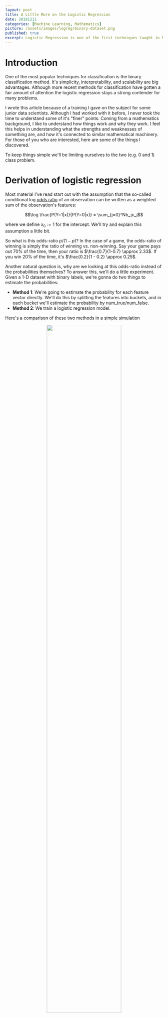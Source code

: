 ```yaml
---
layout: post
title: A Little More on the Logistic Regression
date: 20181211
categories: [Machine Learning, Mathematics]
picture: /assets/images/logreg/binary-dataset.png
published: true
excerpt: Logistic Regression is one of the first techniques taught in Machine Learning, and for many applications is a good baseline model. Here I'd like to share some details I've discovered about it over the last year, which helped me better understand how and why it works.
---
```


# Introduction

One of the most popular techniques for classification is the binary classification method. It's simplicity, interpretability, and scalability are big advantages. Although more recent methods for classification have gotten a fair amount of attention the logistic regression stays a strong contender for many problems.

I wrote this article because of a training I gave on the subject for some junior data scientists. Although I had worked with it before, I never took the time to understand some of it's "finer" points. Coming from a mathematics background, I like to understand how things work and why they work. I feel this helps in understanding what the strengths and weaknesses of something are, and how it's connected to similar mathematical machinery. For those of you who are interested, here are some of the things I discovered.

To keep things simple we'll be limiting ourselves to the two (e.g. 0 and 1) class problem. 

# Derivation of logistic regression

Most material I've read start out with the assumption that the so-called conditional log [odds ratio](https://www.wikiwand.com/en/Odds_ratio) of an observation can be written as a weighted sum of the observation's features:

$$\log \frac{P(Y=1|x)}{P(Y=0|x)} = \sum_{j=0}^Nb_jx_j$$

where we define $x_0 := 1$ for the intercept. We'll try and explain this assumption a little bit.

So what is this odds-ratio $p/(1-p)$? In the case of a game, the odds-ratio of winning is simply the ratio of winning vs. non-winning. Say your game pays out 70% of the time, then your ratio is $\frac{0.7}{1-0.7} \approx 2.33$. If you win 20% of the time, it's $\frac{0.2}{1 - 0.2} \approx 0.25$.

Another natural question is, why are we looking at this odds-ratio instead of the probabilities themselves? To answer this, we'll do a little experiment. Given a 1-D dataset with binary labels, we're gonna do two things to estimate the probabilities:
- **Method 1**: We're going to estimate the probability for each feature vector directly. We'll do this by splitting the features into buckets, and in each bucket we'll estimate the probability by num_true/num_false.
- **Method 2**: We train a logistic regression model.

Here's a comparison of these two methods in a simple simulation
<figure style="text-align: center;">
    <img src="/assets/images/logreg/lin_log_probs.png" style="width: 75%;">
    <figcaption> Comparing logistic regression (orange) to binned empirical probability estimates (blue) </figcaption>
</figure>

Besides some noise, the probabilities match! The "bucketing" approach isn't used in practice because the number of buckets explodes as the dimensionality increases. 

For me this is the most convincing argument that logistic regression is a sensible model on an intuitive level, and unfortunately I have never seen it mentioned in introductions to the technique.

## Relation between thresholds and decision boundaries

So as most of you probably know in order to get that binary output we want, we need to choose a threshold. Probabilities below this threshold are mapped to 0, and above it are mapped to 1. Visually we can think of this:

<figure style="text-align: center;">
    <img src="/assets/images/logreg/prob_threshold.png" style="width: 85%;">
</figure>

You might wonder, how does that relate to a decision boundary? For those unfamiliar with the term, the decision boundary refers to the hypersurface that segments the feature space into the two output classes. Which side of the boundary a point is determines how it gets classified by the model. 

Given a probability threshold, it's pretty easy to find this boundary with a little linear algebra. Let's take $t = 1/2$ and see what what the boundary is:

$$ \begin{align} P(Y = 1 | X = x) & = \frac{1}{1 + e^{\beta^\intercal x}} = 1/2 \end{align} $$

We can rewrite this as

$$ \begin{align}\frac{1}{1 + e^{\beta^\intercal x}} & = \frac{1}{2}
    \\ 1 + e^{\beta^\intercal x} & = 2 
    \\ e^{\beta^\intercal x} & = 1
    \\ \beta^\intercal x & = 0\end{align} $$

So there it is, our boundary for $t=0.5$ is the line $\\{x \in \mathbb{R}^n: \beta^{\intercal}x = 0 \\}$, which is a hyperplane in $\mathbb{R}^n$.

# Deriving Cross-Entropy from Maximum Likelihood

So now that we've defined the model, we also need a function which tells us how well the model fits the data we're training on. There are lots of loss functions to choose from, so why is the [cross-entropy](https://www.wikiwand.com/en/Cross_entropy) usually taken for logistic regression?

The short answer is it's equivalent to the [Maximum Likelihood Estimator](https://www.wikiwand.com/en/Maximum_likelihood_estimation) here, which has all kinds of nice properties. It's pretty easy to derive the cross-entropy from the MLE, so we'll show that here. Lets start with the expression of our trustworthy log-likelihood:

$$ \begin{align} \log \mathcal{L}(\beta) & = \sum_{i=1}^n\log P_\beta(Y = y_i|X=x_i)
    \\ & = \sum_{i=1}^n\log P_\beta(Y = 1|X=x_i)^{y_i} + \log P_\beta(Y = 0|X=x_i)^{(1 - y_i)} 
    \\ & = \sum_{i=1}^n y_i\log \hat{y}_\beta(x_i) + (1 - y_i)\log (1 - \hat{y}_\beta(x_i))  \end{align} $$

which is exactly the cross-entropy loss.

# Geometric Interpretation of L1/L2 Regularization

L1/L2 regularization (also known as Ridge/Lasso) is a widely used technique for reducing model overfitting. We restrict the size of the model's weights, which restricts how complex the model can become. This increases bias, reduces variance, and allows for better generalization on the test set.

In order to regularize our problem, we minimize the original problem:

$$ \sum_{i=1}^n L(\beta, x_i) = \sum_{i=1}^n y_i\log \hat{y}_\beta(x) + (1 - y_i)\log (1 - \hat{y}_\beta(x_i))$$

but we add a restriction, namely:

$$ \text{arg}\,\text{min}_\beta\sum_{i=1}^n L(\beta, x_i), \quad \text{such that}\, \|\beta\| \lt C$$

for some $C > 0$ which determines how strong we want to regularize. If we use the L2-norm for $\Vert\beta\Vert$ we get Ridge regularization, and with the L1-norm we get Lasso. Smaller values for $C$ correspond with stronger regularization.

## Feature Selection with L1/L2 regularization

A key difference between the two kinds of regularization is that lasso "turns-off" features, while ridge only reduces their values. Why this happens has a nice geometric explanation which I took from [Elements of Statistical Learning](https://web.stanford.edu/~hastie/ElemStatLearn/). 

### Ridge

It can be shown for logistic regression with cross-entropy loss that the loss function is convex, with elliptical level sets. The gives the optimization problem shown below when $\beta = (w_1, w_2)$:

<figure style="text-align: center;">
    <img src="/assets/images/logreg/l2_regularization.png" style="width: 75%">
</figure>

In this picture, you can see that if we're using the L2-norm, the unit-ball takes the form of a circle. This means that the minimum will be where the black dot is, and this will usually be at a point where $w_1, w_2 > 0$, and as we wanted both fitted weights are smaller than the original one.

To see this happening with a real model, take a look at this graph which plots the value of various weights as we increase the amount of regularization by reducing $\text{df}(\lambda)$. 

<figure style="text-align: center;">
    <img src="/assets/images/logreg/ridge_coefficients.png" width = "75%">
</figure>

### Lasso

Things work a little differently for Lasso regularization with the L1-norm. In this case the unit ball looks like a diamond, which causes the constrained minimum to more often fall on the corners of the diamond. These corners correspond with features being set to zero.

<figure style="text-align: center;">
    <img src="/assets/images/logreg/l1_regularization.png" width = "75%">
</figure>

It's a bit harder to visualize this picture in higher dimensions, but just like the ridge regression we can plot the weight values against the regularization strength to visualize this "turning-off" of features.

<figure style="text-align: center;">
    <img src="/assets/images/logreg/lasso_coefficients.png" width = "75%">
</figure>

## Lagrange Duals and Regularization

The last thing I want to share is a detail on regularization I saw lot's of authors skip over. Usually regularization is written as this minimization problem, the one with regularization term added to the loss function

$$ \text{arg}\,\text{min}_\beta\left(\sum_{i=1}^n L(\beta, x_i) + \lambda \Vert\beta\Vert\right)$$

I wanted to figure out why this was equivalent to

$$ \text{arg}\,\text{min}_\beta\sum_{i=1}^n L(\beta, x_i), \quad \text{such that}\, \|\beta\| \lt C.$$

The second is essential to the whole geometric interpretation, while the first is the form used for gradient descent, so I wanted to see this equivalence for myself.

After some research, I found out these two formulations are equivalent due the [strong Lagrangian principle](https://www.wikiwand.com/en/Duality_(optimization)). For the curious, this comes from the field of convex optimization and tells us which conditions are necessary for these two types of problems to be equivalent. For more information on this duality you can check out [this paper](https://pdfs.semanticscholar.org/7aa3/9f7f3b69473705e247dd2b3a9689f10fbbc3.pdf) which formally proves this result.
